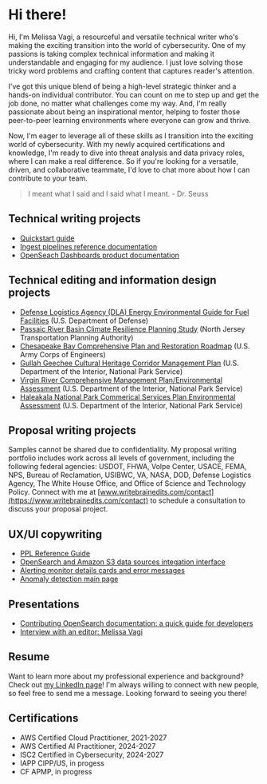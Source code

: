 # Hi there!

Hi, I'm Melissa Vagi, a resourceful and versatile technical writer who's making the exciting transition into the world of cybersecurity. One of my passions is taking complex technical information and making it understandable and engaging for my audience. I just love solving those tricky word problems and crafting content that captures reader's attention.

I've got this unique blend of being a high-level strategic thinker and a hands-on individual contributor. You can count on me to step up and get the job done, no matter what challenges come my way. And, I'm really passionate about being an inspirational mentor, helping to foster those peer-to-peer learning environments where everyone can grow and thrive.

Now, I'm eager to leverage all of these skills as I transition into the exciting world of cybersecurity. With my newly acquired certifications and knowledge, I'm ready to dive into threat analysis and data privacy roles, where I can make a real difference. So if you're looking for a versatile, driven, and collaborative teammate, I'd love to chat more about how I can contribute to your team.

> I meant what I said and I said what I meant. - Dr. Seuss

## Technical writing projects

- [Quickstart guide](https://opensearch.org/docs/latest/dashboards/quickstart/)
- [Ingest pipelines reference documentation](https://opensearch.org/docs/latest/ingest-pipelines/index/)
- [OpenSeach Dashboards product documentation](https://opensearch.org/docs/latest/dashboards/index/)

## Technical editing and information design projects

- [Defense Logistics Agency (DLA) Energy Environmental Guide for Fuel Facilities](https://www.dla.mil/Energy/About/Library/) (U.S. Department of Defense)
- [Passaic River Basin Climate Resilience Planning Study](https://www.njtpa.org/Planning/Regional-Programs/Studies/Completed/2019/Passaic-River-Basin-Climate-Resilience-Plan.aspx) (North Jersey Transportation Planning Authority) 
- [Chesapeake Bay Comprehensive Plan and Restoration Roadmap](https://www.nab.usace.army.mil/Missions/Civil-Works/chesapeake-bay-comprehensive-plan/) (U.S. Army Corps of Engineers) 
- [Gullah Geechee Cultural Heritage Corridor Management Plan](https://gullahgeecheecorridor.org/resources/management-plan/) (U.S. Department of the Interior, National Park Service)
- [Virgin River Comprehensive Management Plan/Environmental Assessment](https://www.rivers.gov/rivers/sites/rivers/files/documents/plans/virgin-plan.pdf) (U.S. Department of the Interior, National Park Service)
- [Haleakala National Park Commerical Services Plan Environmental Assessment](https://www.nps.gov/hale/learn/management/index.htm) (U.S. Department of the Interior, National Park Service)

## Proposal writing projects

Samples cannot be shared due to confidentiality. My proposal writing portfolio includes work across all levels of government, including the following federal agencies: USDOT, FHWA, Volpe Center, USACE, FEMA, NPS, Bureau of Reclamation, USIBWC, VA, NASA, DOD, Defense Logistics Agency, The White House Office, and Office of Science and Technology Policy. Connect with me at [www.writebrainedits.com/contact](https://www.writebrainedits.com/contact) to schedule a consultation to discuss your proposal project.

## UX/UI copywriting

- [PPL Reference Guide](https://playground.opensearch.org/app/observability-dashboards#/bf652d00-d128-11ee-a7af-a7d192ce1e53)
- [OpenSearch and Amazon S3 data sources integation interface](https://playground.opensearch.org/app/datasources#/configure/S3GLUE)
- [Alerting monitor details cards and error messages](https://playground.opensearch.org/app/alerting#/monitors/6vaSOosBa5CNl5BaR20Q?action=update-monitor)
- [Anomaly detection main page](https://playground.opensearch.org/app/anomaly-detection-dashboards#/detectors/Sv6SOosBinAYkW773t8v/results](https://playground.opensearch.org/app/anomaly-detection-dashboards#/overview?dataSourceId=))  

## Presentations

- [Contributing OpenSearch documentation: a quick guide for developers](https://www.youtube.com/watch?v=zmVC3fQwnVI)
- [Interview with an editor: Melissa Vagi](https://aceseditors.org/news/2020/interview-with-an-editor-melissa-vagi)

## Resume

Want to learn more about my professional experience and background? Check out [my LinkedIn page](https://www.linkedin.com/in/melissavagi)! I'm always willing to connect with new people, so feel free to send me a message. Looking forward to seeing you there!

## Certifications

- AWS Certified Cloud Practitioner, 2021-2027
- AWS Certified AI Practitioner, 2024-2027
- ISC2 Certified in Cybersecurity, 2024-2027
- IAPP CIPP/US, in progess
- CF APMP, in progress
